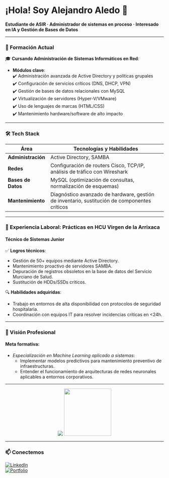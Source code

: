 # ¡Hola! Soy Alejandro Aledo 👋  
**Estudiante de ASIR · Administrador de sistemas en proceso · Interesado en IA y Gestión de Bases de Datos**  

---

### **🌱 Formación Actual**  
🎓 **Cursando Administración de Sistemas Informáticos en Red**:  
- **Módulos clave**:  
  ✔️ Administración avanzada de Active Directory y políticas grupales  
  ✔️ Configuración de servicios críticos (DNS, DHCP, VPN)  
  ✔️ Gestión de bases de datos relacionales con MySQL  
  ✔️ Virtualización de servidores (Hyper-V/VMware)  
  ✔️ Uso de lenguajes de marcas (HTML/CSS)  
  ✔️ Mantenimiento hardware/software de alto impacto  

---

### **🛠️ Tech Stack**  
| **Área**           | **Tecnologías y Habilidades**                                              |  
|---------------------|-----------------------------------------------------------------------------|  
| **Administración**  | Active Directory, SAMBA             |  
| **Redes**           | Configuración de routers Cisco, TCP/IP, análisis de tráfico con Wireshark |  
| **Bases de Datos**  | MySQL (optimización de consultas, normalización de esquemas)              |  
| **Mantenimiento**   | Diagnóstico avanzado de hardware, gestión de inventario, sustitución de componentes críticos |  

---

### **🏥 Experiencia Laboral: Prácticas en HCU Virgen de la Arrixaca**  
#### **Técnico de Sistemas Junior**  
✅ **Logros técnicos**:  
- Gestión de 50+ equipos mediante Active Directory.  
- Mantenimiento proactivo de servidores SAMBA.  
- Depuración de registros obsoletos en la base de datos del Servicio Murciano de Salud.  
- Sustitución de HDDs/SSDs críticos.

🔍 **Habilidades adquiridas**:  
- Trabajo en entornos de alta disponibilidad con protocolos de seguridad hospitalaria.  
- Coordinación con equipos IT para resolver incidencias críticas en <24h. 

---

### **🔭 Visión Profesional**  
#### **Meta formativa**:  
- *Especialización en Machine Learning aplicado a sistemas*:  
  - Implementar modelos predictivos para mantenimiento preventivo de infraestructuras.  
  - Entender el funcionamiento de arquitecturas de redes neuronales aplicables a entornos corporativos.  

---

<div align="center">
  <img src="https://github-readme-stats.vercel.app/api?username=alejandroag-06&theme=dark&show_icons=true" />
  <img src="https://github-readme-stats.vercel.app/api/top-langs?username=alejandroag-06&locale=en&hide_title=false&layout=compact&card_width=320&langs_count=5&theme=dark&hide_border=false" height="150" />
</div>
</div>

---

### **📫 Conectemos**  
[![LinkedIn](https://img.shields.io/badge/-Alejandro_Aledo-0077B5?style=for-the-badge&logo=linkedin)](https://www.linkedin.com/in/alejandro-aledo-garc%C3%ADa-819188309/)  
[![Portfolio](https://img.shields.io/badge/Portfolio-FF5722?style=for-the-badge&logo=google-chrome&logoColor=white)](https://alejandroag-06.github.io/Porfolio/) 
